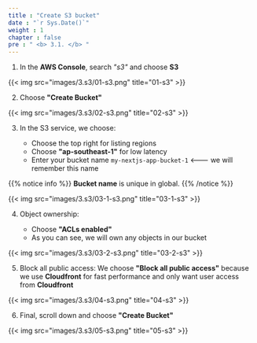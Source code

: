```yaml
---
title : "Create S3 bucket"
date : "`r Sys.Date()`"
weight : 1
chapter : false
pre : " <b> 3.1. </b> "
---
```


1. In the **AWS Console**, search *"s3"* and choose **S3**

{{< img src="images/3.s3/01-s3.png" title="01-s3" >}}

2. Choose **"Create Bucket"**

{{< img src="images/3.s3/02-s3.png" title="02-s3" >}}

3. In the S3 service, we choose:

   - Choose the top right for listing regions
   - Choose **"ap-southeast-1"** for low latency
   - Enter your bucket name `my-nextjs-app-bucket-1` <--- we will remember this name

{{% notice info %}}
**Bucket name** is unique in global.
{{% /notice %}}

{{< img src="images/3.s3/03-1-s3.png" title="03-1-s3" >}}

4. Object ownership:

   - Choose **"ACLs enabled"**
   - As you can see, we will own any objects in our bucket

{{< img src="images/3.s3/03-2-s3.png" title="03-2-s3" >}}

5. Block all public access: We choose **"Block all public access"** because we use **Cloudfront** for fast performance and only want user access from **Cloudfront**

{{< img src="images/3.s3/04-s3.png" title="04-s3" >}}

6. Final, scroll down and choose **"Create Bucket"**

{{< img src="images/3.s3/05-s3.png" title="05-s3" >}}
